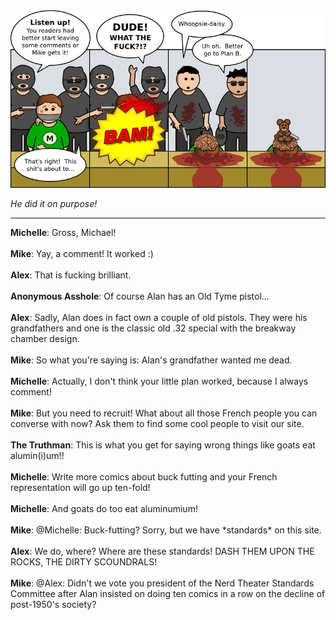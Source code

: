 <!--
.. title: The Comment Caper
.. slug: the-comment-caper
.. date: 2010/05/03 00:00:00
.. tags: 
.. link: 
.. description: 
-->

<a href='the-comment-caper.html' title='View comments'>
<img class='comic' src='../assets/comics/20100503.jpg' />
</a>

<em>He did it on purpose!</em>

<!-- TEASER_END -->
<hr />

<div class='comments'>
<b>Michelle</b>: Gross, Michael!<br /><br />
<b>Mike</b>: Yay, a comment!  It worked :)<br /><br />
<b>Alex</b>: That is fucking brilliant. <br /><br />
<b>Anonymous Asshole</b>: Of course Alan has an Old Tyme pistol...<br /><br />
<b>Alex</b>: Sadly, Alan does in fact own a couple of old pistols. They were his grandfathers and one is the classic old .32 special with the breakway chamber design.<br /><br />
<b>Mike</b>: So what you're saying is: Alan's grandfather wanted me dead.<br /><br />
<b>Michelle</b>: Actually, I don't think your little plan worked, because I always comment!<br /><br />
<b>Mike</b>: But you need to recruit!  What about all those French people you can converse with now?  Ask them to find some cool people to visit our site.<br /><br />
<b>The Truthman</b>: This is what you get for saying wrong things like goats eat alumin(i)um!!<br /><br />
<b>Michelle</b>: Write more comics about buck futting and your French representation will go up ten-fold!<br /><br />
<b>Michelle</b>: And goats do too eat aluminumium!<br /><br />
<b>Mike</b>: @Michelle: Buck-futting?  Sorry, but we have *standards* on this site.<br /><br />
<b>Alex</b>: We do, where? Where are these standards! DASH THEM UPON THE ROCKS, THE DIRTY SCOUNDRALS!<br /><br />
<b>Mike</b>: @Alex: Didn't we vote you president of the Nerd Theater Standards Committee after Alan insisted on doing ten comics in a row on the decline of post-1950's society?<br /><br />
</div>

